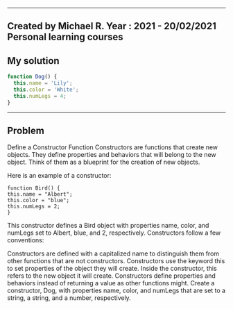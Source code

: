 ------
Created by Michael R. Year : 2021 - 20/02/2021 Personal learning courses
------

## My solution

```javascript
function Dog() {
  this.name = 'Lily';
  this.color = 'White';
  this.numLegs = 4;
}
```
---

## Problem
Define a Constructor Function
Constructors are functions that create new objects. They define properties and behaviors that will belong to the new object. Think of them as a blueprint for the creation of new objects.

Here is an example of a constructor:
```
function Bird() {
this.name = "Albert";
this.color = "blue";
this.numLegs = 2;
}
```
This constructor defines a Bird object with properties name, color, and numLegs set to Albert, blue, and 2, respectively. Constructors follow a few conventions:

Constructors are defined with a capitalized name to distinguish them from other functions that are not constructors.
Constructors use the keyword this to set properties of the object they will create. Inside the constructor, this refers to the new object it will create.
Constructors define properties and behaviors instead of returning a value as other functions might.
Create a constructor, Dog, with properties name, color, and numLegs that are set to a string, a string, and a number, respectively.
